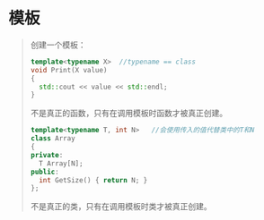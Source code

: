 # 模板

> 创建一个模板：
>
> ```c++
> template<typename X>	//typename == class
> void Print(X value)
> {
> 	std::cout << value << std::endl;
> }
> ```
>
> 不是真正的函数，只有在调用模板时函数才被真正创建。
>
> ```C++
> template<typename T, int N>	//会使用传入的值代替类中的T和N
> class Array
> {
> private:
> 	T Array[N];
> public:
> 	int GetSize() { return N; }
> };
> ```
>
> 不是真正的类，只有在调用模板时类才被真正创建。